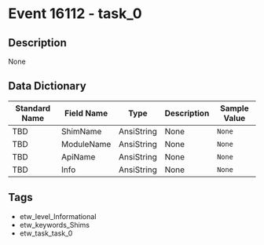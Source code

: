 # Event 16112 - task_0

## Description
None

## Data Dictionary
|Standard Name|Field Name|Type|Description|Sample Value|
|---|---|---|---|---|
|TBD|ShimName|AnsiString|None|`None`|
|TBD|ModuleName|AnsiString|None|`None`|
|TBD|ApiName|AnsiString|None|`None`|
|TBD|Info|AnsiString|None|`None`|

## Tags
* etw_level_Informational
* etw_keywords_Shims
* etw_task_task_0
